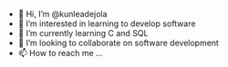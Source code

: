 - 👋 Hi, I’m @kunleadejola
- 👀 I’m interested in learning to develop software
- 🌱 I’m currently learning C and SQL
- 💞️ I’m looking to collaborate on software development
- 📫 How to reach me ...

<!---
kunleadejola/kunleadejola is a ✨ special ✨ repository because its `README.md` (this file) appears on your GitHub profile.
You can click the Preview link to take a look at your changes.
--->
